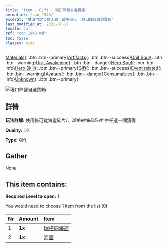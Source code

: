 ```yaml
---
title: "Item - Gift - 港口陣營自選寶箱"
permalink: /con_1948/
excerpt: "魔法门之英雄无敌：战争纪元  港口陣營自選寶箱"
last_modified_at: 2021-07-27
locale: cn
ref: "con_1948.md"
toc: false
classes: wide
---
```

 [Materials](/ItemsCN/){: .btn .btn--primary}[Artifacts](/ItemsCN/Artifacts/){: .btn .btn--success}[Unit Soul](/ItemsCN/UnitSoul/){: .btn .btn--warning}[Unit Awakening](/ItemsCN/UnitAwakening/){: .btn .btn--danger}[Hero Soul](/ItemsCN/HeroSoul/){: .btn .btn--info}[Hero Skill](/ItemsCN/HeroSkill/){: .btn .btn--primary}[Gift](/ItemsCN/Gift/){: .btn .btn--success}[Event related](/ItemsCN/Events/){: .btn .btn--warning}[Avatars](/ItemsCN/Avatars/){: .btn .btn--danger}[Consumables](/ItemsCN/Consumables/){: .btn .btn--info}[Unknown](/ItemsCN/Unknown/){: .btn .btn--primary}

 ![港口陣營自選寶箱](/images/t/i_904010.png)

## 詳情
 **玩法詳解:** 使用後可從海靈碎片*1、瑞格納海盜碎片*1中任選一個獲得

 **Quality:** <span style="color: #DA70D6">OK</span>

 **Type:** Gift

## Gather

  None

## This item contains:

 **Required Level to open:** 1

 You would need to choose 1 item from the list (0):

  | Nr | Amount |     Item    |
  |:---|:-------|:------------|
  | 1 |  **1x** | [瑞格納海盜](/cn/Items/unt_273/) |  | 
  | 2 |  **1x** | [海靈](/cn/Items/unt_275/) |  | 
